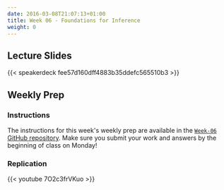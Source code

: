 ```yaml
---
date: 2016-03-08T21:07:13+01:00
title: Week 06 - Foundations for Inference
weight: 0
---
```


## Lecture Slides
{{< speakerdeck fee57d160dff4883b35ddefc565510b3 >}}

## Weekly Prep
### Instructions
The instructions for this week's weekly prep are available in the [`Week-06` GitHub repository](https://github.com/slu-soc5050/Week-06/blob/master/WeeklyPrep/week-06-prep.pdf). Make sure you submit your work and answers by the beginning of class on Monday!

### Replication
{{< youtube 7O2c3frVKuo >}}